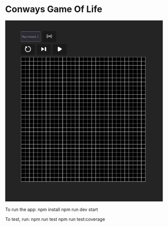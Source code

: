 # Conways Game Of Life

![alt text](image-1.png)

To run the app: 
npm install
npm run dev start

To test, run:
npm run test
npm run test:coverage